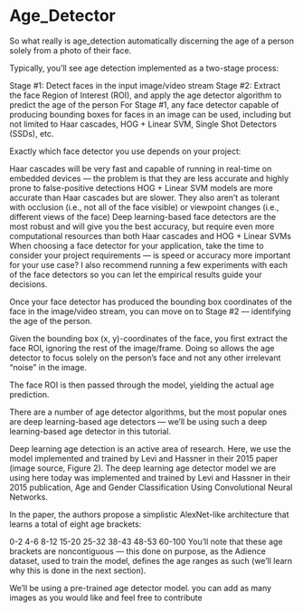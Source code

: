 # Age_Detector
So what really is age_detection
automatically discerning the age of a person solely from a photo of their face.

Typically, you’ll see age detection implemented as a two-stage process:

Stage #1: Detect faces in the input image/video stream
Stage #2: Extract the face Region of Interest (ROI), and apply the age detector algorithm to predict the age of the person
For Stage #1, any face detector capable of producing bounding boxes for faces in an image can be used, including but not limited to Haar cascades, HOG + Linear SVM, Single Shot Detectors (SSDs), etc.

Exactly which face detector you use depends on your project:

Haar cascades will be very fast and capable of running in real-time on embedded devices — the problem is that they are less accurate and highly prone to false-positive detections
HOG + Linear SVM models are more accurate than Haar cascades but are slower. They also aren’t as tolerant with occlusion (i.e., not all of the face visible) or viewpoint changes (i.e., different views of the face)
Deep learning-based face detectors are the most robust and will give you the best accuracy, but require even more computational resources than both Haar cascades and HOG + Linear SVMs
When choosing a face detector for your application, take the time to consider your project requirements — is speed or accuracy more important for your use case? I also recommend running a few experiments with each of the face detectors so you can let the empirical results guide your decisions.

Once your face detector has produced the bounding box coordinates of the face in the image/video stream, you can move on to Stage #2 — identifying the age of the person.

Given the bounding box (x, y)-coordinates of the face, you first extract the face ROI, ignoring the rest of the image/frame. Doing so allows the age detector to focus solely on the person’s face and not any other irrelevant “noise” in the image.

The face ROI is then passed through the model, yielding the actual age prediction.

There are a number of age detector algorithms, but the most popular ones are deep learning-based age detectors — we’ll be using such a deep learning-based age detector in this tutorial.


 Deep learning age detection is an active area of research. Here, we use the model implemented and trained by Levi and Hassner in their 2015 paper (image source, Figure 2).
The deep learning age detector model we are using here today was implemented and trained by Levi and Hassner in their 2015 publication, Age and Gender Classification Using Convolutional Neural Networks.

In the paper, the authors propose a simplistic AlexNet-like architecture that learns a total of eight age brackets:

0-2
4-6
8-12
15-20
25-32
38-43
48-53
60-100
You’ll note that these age brackets are noncontiguous — this done on purpose, as the Adience dataset, used to train the model, defines the age ranges as such (we’ll learn why this is done in the next section).

We’ll be using a pre-trained age detector model.
you can add as many images as you would like and feel free to contribute
